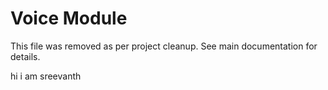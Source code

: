 # Voice Module

This file was removed as per project cleanup. See main documentation for details.

hi i am sreevanth

